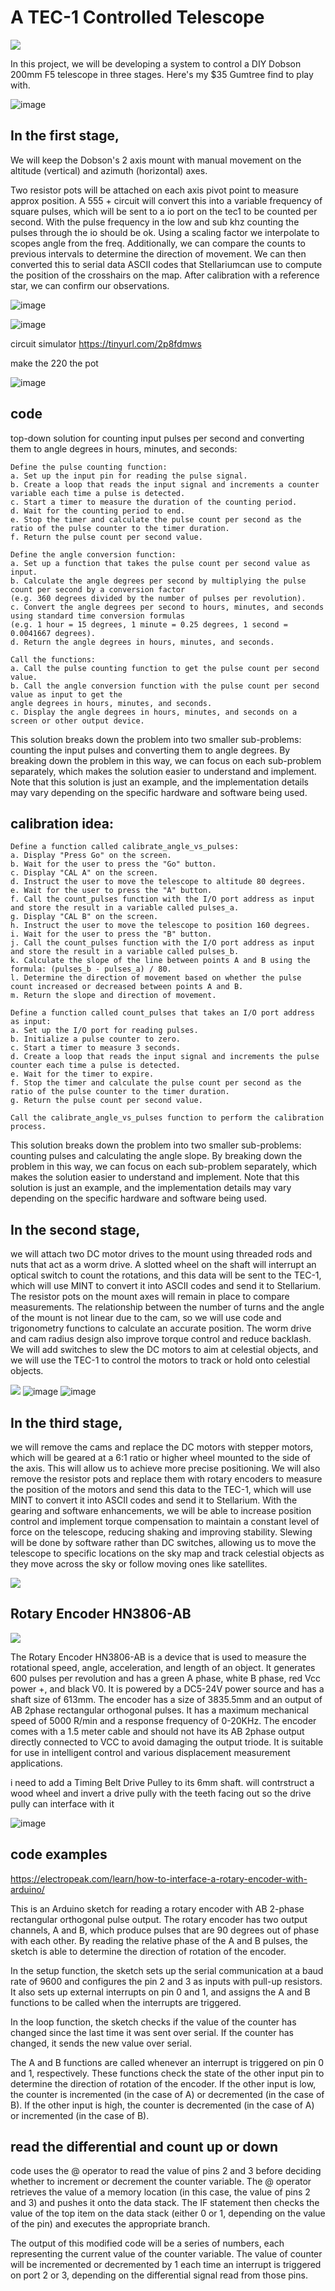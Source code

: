 # A TEC-1 Controlled Telescope

![](https://github.com/SteveJustin1963/tec-SCOPE/blob/master/pics/scope-steps1.png)  






In this project, we will be developing a system to control a DIY Dobson 200mm F5 telescope in three stages. Here's my $35 Gumtree find to play with.

![image](https://user-images.githubusercontent.com/58069246/210939819-5d845b3c-116c-424e-b404-cfd4097ebc1e.png)


## In the first stage, 
We will keep the Dobson's 2 axis mount with manual movement on the altitude (vertical) and azimuth (horizontal) axes. 

Two resistor pots will be attached on each axis pivot point to measure approx position. A 555 + circuit will convert this into a variable frequency of square pulses, which will be sent to a io port on the tec1 to be counted per second. With the pulse frequency in the low and sub khz counting the pulses through the io should be ok. Using a scaling factor we interpolate to scopes angle from the freq. Additionally, we can compare the counts to previous intervals to determine the direction of movement. We can then converted this to serial data ASCII codes that Stellariumcan use to compute the position of the crosshairs on the map. After calibration with a reference star, we can confirm our observations.

![image](https://user-images.githubusercontent.com/58069246/210936069-624b8c93-c571-4490-845a-cee685932f91.png)

![image](https://user-images.githubusercontent.com/58069246/211299181-19e803e9-cc92-4894-b500-6ed76fe9ce4f.png)

circuit simulator https://tinyurl.com/2p8fdmws

make the 220 the pot

![image](https://user-images.githubusercontent.com/58069246/220818068-d6cbff32-57e3-4e6c-9fc0-8369b4c0e593.png)


## code
top-down solution for counting input pulses per second and converting them to angle degrees in hours, minutes, and seconds:
```
Define the pulse counting function:
a. Set up the input pin for reading the pulse signal.
b. Create a loop that reads the input signal and increments a counter variable each time a pulse is detected.
c. Start a timer to measure the duration of the counting period.
d. Wait for the counting period to end.
e. Stop the timer and calculate the pulse count per second as the ratio of the pulse counter to the timer duration.
f. Return the pulse count per second value.

Define the angle conversion function:
a. Set up a function that takes the pulse count per second value as input.
b. Calculate the angle degrees per second by multiplying the pulse count per second by a conversion factor 
(e.g. 360 degrees divided by the number of pulses per revolution).
c. Convert the angle degrees per second to hours, minutes, and seconds using standard time conversion formulas 
(e.g. 1 hour = 15 degrees, 1 minute = 0.25 degrees, 1 second = 0.0041667 degrees).
d. Return the angle degrees in hours, minutes, and seconds.

Call the functions:
a. Call the pulse counting function to get the pulse count per second value.
b. Call the angle conversion function with the pulse count per second value as input to get the 
angle degrees in hours, minutes, and seconds.
c. Display the angle degrees in hours, minutes, and seconds on a screen or other output device.
```
This solution breaks down the problem into two smaller sub-problems: counting the input pulses and converting them to angle degrees. By breaking down the problem in this way, we can focus on each sub-problem separately, which makes the solution easier to understand and implement. Note that this solution is just an example, and the implementation details may vary depending on the specific hardware and software being used.









## calibration idea:
```
Define a function called calibrate_angle_vs_pulses:
a. Display "Press Go" on the screen.
b. Wait for the user to press the "Go" button.
c. Display "CAL A" on the screen.
d. Instruct the user to move the telescope to altitude 80 degrees.
e. Wait for the user to press the "A" button.
f. Call the count_pulses function with the I/O port address as input and store the result in a variable called pulses_a.
g. Display "CAL B" on the screen.
h. Instruct the user to move the telescope to position 160 degrees.
i. Wait for the user to press the "B" button.
j. Call the count_pulses function with the I/O port address as input and store the result in a variable called pulses_b.
k. Calculate the slope of the line between points A and B using the formula: (pulses_b - pulses_a) / 80.
l. Determine the direction of movement based on whether the pulse count increased or decreased between points A and B.
m. Return the slope and direction of movement.

Define a function called count_pulses that takes an I/O port address as input:
a. Set up the I/O port for reading pulses.
b. Initialize a pulse counter to zero.
c. Start a timer to measure 3 seconds.
d. Create a loop that reads the input signal and increments the pulse counter each time a pulse is detected.
e. Wait for the timer to expire.
f. Stop the timer and calculate the pulse count per second as the ratio of the pulse counter to the timer duration.
g. Return the pulse count per second value.

Call the calibrate_angle_vs_pulses function to perform the calibration process.
```

This solution breaks down the problem into two smaller sub-problems: counting pulses and calculating the angle slope. By breaking down the problem in this way, we can focus on each sub-problem separately, which makes the solution easier to understand and implement. Note that this solution is just an example, and the implementation details may vary depending on the specific hardware and software being used.




## In the second stage, 
we will attach two DC motor drives to the mount using threaded rods and nuts that act as a worm drive. A slotted wheel on the shaft will interrupt an optical switch to count the rotations, and this data will be sent to the TEC-1, which will use MINT to convert it into ASCII codes and send it to Stellarium. The resistor pots on the mount axes will remain in place to compare measurements. The relationship between the number of turns and the angle of the mount is not linear due to the cam, so we will use code and trigonometry functions to calculate an accurate position. The worm drive and cam radius design also improve torque control and reduce backlash. We will add switches to slew the DC motors to aim at celestial objects, and we will use the TEC-1 to control the motors to track or hold onto celestial objects.

![](https://github.com/SteveJustin1963/tec-SCOPE/blob/master/pics/shaft-cont-1.png)
![image](https://user-images.githubusercontent.com/58069246/210935138-3a75fd25-d7a7-4a21-80bd-966cc343f6ca.png)
![image](https://user-images.githubusercontent.com/58069246/210935157-8995b2e2-70dd-4a91-8b7a-2bb5ee303c58.png)






## In the third stage, 
we will remove the cams and replace the DC motors with stepper motors, which will be geared at a 6:1 ratio or higher wheel mounted to the side of the axis. This will allow us to achieve more precise positioning. We will also remove the resistor pots and replace them with rotary encoders to measure the position of the motors and send this data to the TEC-1, which will use MINT to convert it into ASCII codes and send it to Stellarium. With the gearing and software enhancements, we will be able to increase position control and implement torque compensation to maintain a constant level of force on the telescope, reducing shaking and improving stability. Slewing will be done by software rather than DC switches, allowing us to move the telescope to specific locations on the sky map and track celestial objects as they move across the sky or follow moving ones like satellites.


![](https://github.com/SteveJustin1963/tec-SCOPE/blob/master/pics/3-23.png)

 


## Rotary Encoder HN3806-AB 

![](https://github.com/SteveJustin1963/tec-SCOPE/blob/master/pics/3-23-2.png)

The Rotary Encoder HN3806-AB is a device that is used to measure the rotational speed, angle, acceleration, and length of an object. It generates 600 pulses per revolution and has a green A phase, white B phase, red Vcc power +, and black V0. It is powered by a DC5-24V power source and has a shaft size of 613mm. The encoder has a size of 3835.5mm and an output of AB 2phase rectangular orthogonal pulses. It has a maximum mechanical speed of 5000 R/min and a response frequency of 0-20KHz. The encoder comes with a 1.5 meter cable and should not have its AB 2phase output directly connected to VCC to avoid damaging the output triode. It is suitable for use in intelligent control and various displacement measurement applications.

i need to add a Timing Belt Drive Pulley to its 6mm shaft. will contrstruct a wood wheel and invert a drive pully with the teeth facing out so the drive pully can interface with it

![image](https://user-images.githubusercontent.com/58069246/223073009-7ab32520-386b-4db5-81f6-1c0dc1765fc9.png)


## code examples

https://electropeak.com/learn/how-to-interface-a-rotary-encoder-with-arduino/
 

This is an Arduino sketch for reading a rotary encoder with AB 2-phase rectangular orthogonal pulse output. The rotary encoder has two output channels, A and B, which produce pulses that are 90 degrees out of phase with each other. By reading the relative phase of the A and B pulses, the sketch is able to determine the direction of rotation of the encoder.

In the setup function, the sketch sets up the serial communication at a baud rate of 9600 and configures the pin 2 and 3 as inputs with pull-up resistors. It also sets up external interrupts on pin 0 and 1, and assigns the A and B functions to be called when the interrupts are triggered.

In the loop function, the sketch checks if the value of the counter has changed since the last time it was sent over serial. If the counter has changed, it sends the new value over serial.

The A and B functions are called whenever an interrupt is triggered on pin 0 and 1, respectively. These functions check the state of the other input pin to determine the direction of rotation of the encoder. If the other input is low, the counter is incremented (in the case of A) or decremented (in the case of B). If the other input is high, the counter is decremented (in the case of A) or incremented (in the case of B).

##  read the differential and count up or down
code uses the @ operator to read the value of pins 2 and 3 before deciding whether to increment or decrement the counter variable. The @ operator retrieves the value of a memory location (in this case, the value of pins 2 and 3) and pushes it onto the data stack. The IF statement then checks the value of the top item on the data stack (either 0 or 1, depending on the value of the pin) and executes the appropriate branch.

The output of this modified code will be a series of numbers, each representing the current value of the counter variable. The value of counter will be incremented or decremented by 1 each time an interrupt is triggered on port 2 or 3, depending on the differential signal read from those pins.
 


